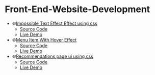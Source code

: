 # Front-End-Website-Development
- 🌐[Impossible Text Effect Effect using css](https://rohan-cce.github.io/Impossible-Text-Effect-Using-HTML-and-CSS/) 
  - [Source Code](https://github.com/rohan-cce/Impossible-Text-Effect-Using-HTML-and-CSS)
  - [Live Demo](https://rohan-cce.github.io/Impossible-Text-Effect-Using-HTML-and-CSS/) 
- 🌐[Menu Item With Hover Effect](https://rohan-cce.github.io/Menu-Item-With-Hover-Effects/)
  - [Source Code](https://github.com/rohan-cce/Menu-Item-With-Hover-Effects)
  - [Live Demo](https://rohan-cce.github.io/Menu-Item-With-Hover-Effects/)
- 🌐[Recommendations page ui using css ](https://rohan-cce.github.io/Recommendations-page-ui-using-css/)
  - [Source Code](https://github.com/rohan-cce/Recommendations-page-ui-using-css)
  - [Live Demo](https://rohan-cce.github.io/Recommendations-page-ui-using-css/)

  
